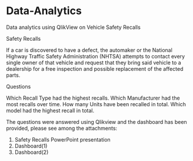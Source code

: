 # Data-Analytics
Data analytics using QlikView on Vehicle Safety Recalls

Safety Recalls

If a car is discovered to have a defect, the automaker or the National Highway Traffic Safety Administration (NHTSA) attempts to contact every single owner of that vehicle and request that they bring said vehicle to a dealership for a free inspection and possible replacement of the affected parts.

Questions

Which Recall Type had the highest recalls.
Which Manufacturer had the most recalls over time.
How many Units have been recalled in total.
Which model had the highest recall in total.

The questions were answered using Qlikview and the dashboard has been provided, please see among the attachments:

1. Safety Recalls PowerPoint presentation
2. Dashboard(1)
3. Dashboard(2)
